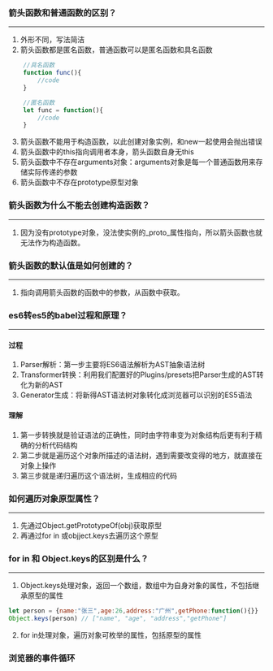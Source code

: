 ### 箭头函数和普通函数的区别？
---
1. 外形不同，写法简洁
2. 箭头函数都是匿名函数，普通函数可以是匿名函数和具名函数
```js
    //具名函数
    function func(){
        //code
    }

    //匿名函数
    let func = function(){
        //code
    }
```
3. 箭头函数不能用于构造函数，以此创建对象实例，和new一起使用会抛出错误
4. 箭头函数中的this指向调用者本身，箭头函数自身无this
5. 箭头函数中不存在arguments对象：arguments对象是每一个普通函数用来存储实际传递的参数
6. 箭头函数中不存在prototype原型对象

### 箭头函数为什么不能去创建构造函数？
--- 
1. 因为没有prototype对象，没法使实例的_proto_属性指向，所以箭头函数也就无法作为构造函数。

### 箭头函数的默认值是如何创建的？
---

1. 指向调用箭头函数的函数中的参数，从函数中获取。

### es6转es5的babel过程和原理？
---
#### 过程
1. Parser解析：第一步主要将ES6语法解析为AST抽象语法树
2. Transformer转换：利用我们配置好的Plugins/presets把Parser生成的AST转化为新的AST
3. Generator生成：将新得AST语法树对象转化成浏览器可以识别的ES5语法
#### 理解
1. 第一步转换就是验证语法的正确性，同时由字符串变为对象结构后更有利于精确的分析代码结构
2. 第二步就是遍历这个对象所描述的语法树，遇到需要改变得的地方，就直接在对象上操作
3. 第三步就是递归遍历这个语法树，生成相应的代码

### 如何遍历对象原型属性？
---
1. 先通过Object.getPrototypeOf(obj)获取原型
2. 再通过for in 或objject.keys去遍历这个原型

### for in 和 Object.keys的区别是什么？
---
1. Object.keys处理对象，返回一个数组，数组中为自身对象的属性，不包括继承原型的属性
```js
let person = {name:"张三",age:26,address:"广州",getPhone:function(){}}
Object.keys(person) // ["name", "age", "address","getPhone"]
```
2. for in处理对象，遍历对象可枚举的属性，包括原型的属性

### 浏览器的事件循环
